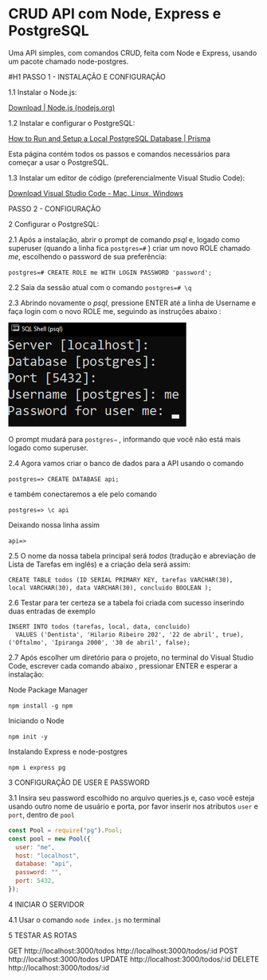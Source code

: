 # CRUD API com Node, Express e PostgreSQL

Uma API simples, com comandos CRUD, feita com Node e Express, usando um pacote chamado node-postgres.

#H1 PASSO 1 - INSTALAÇÃO E CONFIGURAÇÃO

1.1 Instalar o Node.js:

[Download | Node.js (nodejs.org)](https://nodejs.org/en/download/)

1.2 Instalar e configurar o PostgreSQL:

[How to Run and Setup a Local PostgreSQL Database | Prisma](https://www.prisma.io/dataguide/postgresql/setting-up-a-local-postgresql-database)

Esta página contém todos os passos e comandos necessários para começar a usar o PostgreSQL.

1.3 Instalar um editor de código (preferencialmente Visual Studio Code):

[Download Visual Studio Code - Mac, Linux, Windows](https://code.visualstudio.com/Download)

PASSO 2 - CONFIGURAÇÃO

2 Configurar o PostgreSQL:

2.1 Após a instalação, abrir o prompt de comando *psql* e, logado como superuser (quando a linha fica `postgres=#` ) criar um novo ROLE chamado *me*, escolhendo o password de sua preferência:

`postgres=# CREATE ROLE me WITH LOGIN PASSWORD 'password';`

2.2 Saia da sessão atual com o comando `postgres=# \q`

2.3 Abrindo novamente o *psql*, pressione ENTER até a linha de Username e faça login com o novo ROLE me, seguindo as instruções abaixo :

![Untitled](imagens/Untitled.png)

O prompt mudará para `postgres⇒` , informando que você não está mais logado como superuser.

2.4 Agora vamos criar o banco de dados para a API usando o comando

`postgres=> CREATE DATABASE api;`

e também conectaremos a ele pelo comando

`postgres=> \c api`

Deixando nossa linha assim

`api=>`

2.5 O nome da nossa tabela principal será *todos* (tradução e abreviação de Lista de Tarefas em inglês) e a criação dela será assim:

```
CREATE TABLE todos (ID SERIAL PRIMARY KEY, tarefas VARCHAR(30),
local VARCHAR(30), data VARCHAR(30), concluido BOOLEAN );
```

2.6 Testar para ter certeza se a tabela foi criada com sucesso inserindo duas entradas de exemplo

```
INSERT INTO todos (tarefas, local, data, concluido)
  VALUES ('Dentista', 'Hilario Ribeiro 202', '22 de abril', true), 
('Oftalmo', 'Ipiranga 2000', '30 de abril', false);
```

2.7 Após escolher um diretório para o projeto, no terminal do Visual Studio Code,  escrever cada comando abaixo , pressionar ENTER e esperar a instalação:

Node Package Manager

`npm install -g npm`

Iniciando o Node

`npm init -y`

Instalando Express e node-postgres

`npm i express pg`

3 CONFIGURAÇÃO DE USER E PASSWORD

3.1 Insira seu password escolhido no arquivo queries.js e, caso você esteja usando outro nome de usuário e porta, por favor inserir nos atributos `user` e `port`, dentro de `pool`

```jsx
const Pool = require("pg").Pool;
const pool = new Pool({
  user: "me",
  host: "localhost",
  database: "api",
  password: "",
  port: 5432,
});
```

4 INICIAR O SERVIDOR

4.1 Usar o comando `node index.js` no terminal

5 TESTAR AS ROTAS

GET
http://localhost:3000/todos
http://localhost:3000/todos/:id
POST
http://localhost:3000/todos
UPDATE
http://localhost:3000/todos/:id
DELETE
http://localhost:3000/todos/:id
